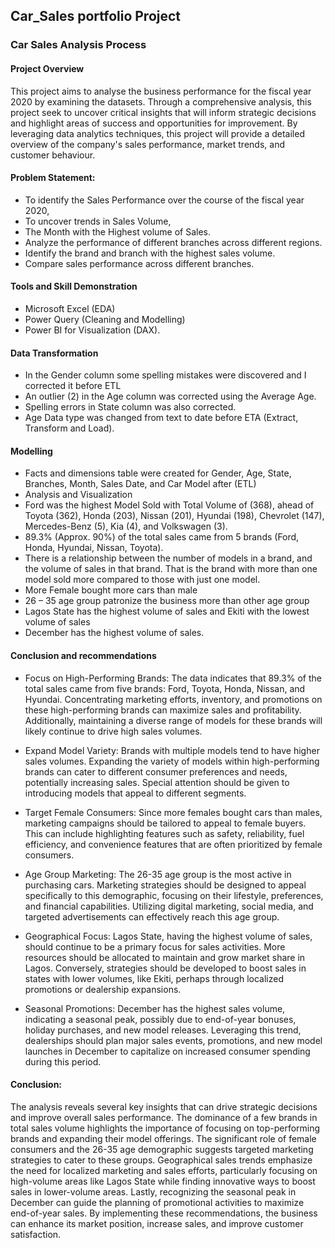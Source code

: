 ## Car_Sales portfolio Project

### Car Sales Analysis Process


#### Project Overview
This project aims to analyse the business performance for the fiscal year 2020 by examining the datasets. Through a comprehensive analysis, this project seek to uncover critical insights that will inform strategic decisions and highlight areas of success and opportunities for improvement. By leveraging data analytics techniques, this project will provide a detailed overview of the company's sales performance, market trends, and customer behaviour.

#### Problem Statement: 
- To identify the Sales Performance over the course of the fiscal year 2020,
- To uncover trends in Sales Volume, 
- The Month with the Highest volume of Sales.
- Analyze the performance of different branches across different regions.
- Identify the brand and branch with the highest sales volume.
- Compare sales performance across different branches.

#### Tools and Skill Demonstration
- Microsoft Excel (EDA)
-  Power Query (Cleaning and Modelling)
-  Power BI for Visualization (DAX).

#### Data Transformation
- In the Gender column some spelling mistakes were discovered and I corrected it before ETL
- An outlier (2) in the Age column was corrected using the Average Age.
- Spelling errors in State column was also corrected.
- Age Data type was changed from text to date before ETA (Extract, Transform and Load).

####  Modelling
- Facts and dimensions table were created for Gender, Age, State, Branches, Month, Sales Date, and Car Model after (ETL) 
- Analysis and Visualization
- Ford was the highest Model Sold with Total Volume of (368), ahead of Toyota (362), Honda (203), Nissan (201), Hyundai (198), Chevrolet (147), Mercedes-Benz (5), Kia (4), and Volkswagen (3).
- 89.3% (Approx. 90%) of the total sales came from 5 brands (Ford, Honda, Hyundai, Nissan, Toyota).
- There is a relationship between the number of models in a brand, and the volume of sales in that brand. That is the brand with more than one model sold more compared to those with just one model.
- More Female bought more cars than male
- 26 – 35 age group patronize the business more than other age group
- Lagos State has the highest volume of sales and Ekiti with the lowest volume of sales
- December has the highest volume of sales.


#### Conclusion and recommendations

- Focus on High-Performing Brands:
The data indicates that 89.3% of the total sales came from five brands: Ford, Toyota, Honda, Nissan, and Hyundai. Concentrating marketing efforts, inventory, and promotions on these high-performing brands can maximize sales and profitability. Additionally, maintaining a diverse range of models for these brands will likely continue to drive high sales volumes.

- Expand Model Variety:
Brands with multiple models tend to have higher sales volumes. Expanding the variety of models within high-performing brands can cater to different consumer preferences and needs, potentially increasing sales. Special attention should be given to introducing models that appeal to different segments.

- Target Female Consumers:
Since more females bought cars than males, marketing campaigns should be tailored to appeal to female buyers. This can include highlighting features such as safety, reliability, fuel efficiency, and convenience features that are often prioritized by female consumers.

- Age Group Marketing:
The 26-35 age group is the most active in purchasing cars. Marketing strategies should be designed to appeal specifically to this demographic, focusing on their lifestyle, preferences, and financial capabilities. Utilizing digital marketing, social media, and targeted advertisements can effectively reach this age group.

- Geographical Focus:
Lagos State, having the highest volume of sales, should continue to be a primary focus for sales activities. More resources should be allocated to maintain and grow market share in Lagos. Conversely, strategies should be developed to boost sales in states with lower volumes, like Ekiti, perhaps through localized promotions or dealership expansions.

- Seasonal Promotions:
December has the highest sales volume, indicating a seasonal peak, possibly due to end-of-year bonuses, holiday purchases, and new model releases. Leveraging this trend, dealerships should plan major sales events, promotions, and new model launches in December to capitalize on increased consumer spending during this period.

#### Conclusion:
The analysis reveals several key insights that can drive strategic decisions and improve overall sales performance. The dominance of a few brands in total sales volume highlights the importance of focusing on top-performing brands and expanding their model offerings. The significant role of female consumers and the 26-35 age demographic suggests targeted marketing strategies to cater to these groups. Geographical sales trends emphasize the need for localized marketing and sales efforts, particularly focusing on high-volume areas like Lagos State while finding innovative ways to boost sales in lower-volume areas. Lastly, recognizing the seasonal peak in December can guide the planning of promotional activities to maximize end-of-year sales. By implementing these recommendations, the business can enhance its market position, increase sales, and improve customer satisfaction.
